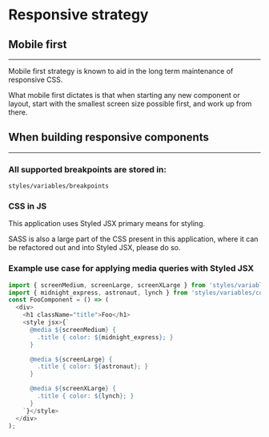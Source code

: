 # Responsive strategy

## Mobile first

---

Mobile first strategy is known to aid in the long term maintenance of responsive CSS.

What mobile first dictates is that when starting any new component or layout, start with the smallest screen size possible first, and work up from there.

## When building responsive components

---

### All supported breakpoints are stored in:

`styles/variables/breakpoints`

### CSS in JS

This application uses Styled JSX primary means for styling.

SASS is also a large part of the CSS present in this application, where it can be refactored out and into Styled JSX, please do so.

### Example use case for applying media queries with Styled JSX

```javascript
import { screenMedium, screenLarge, screenXLarge } from 'styles/variables/breakpoints';
import { midnight_express, astronaut, lynch } from 'styles/variables/colors_tiles_v4';
const FooComponent = () => (
  <div>
    <h1 className="title">Foo</h1>
    <style jsx>{`
      @media ${screenMedium} {
        .title { color: ${midnight_express}; }
      }

      @media ${screenLarge} {
        .title { color: ${astronaut}; }
      }

      @media ${screenXLarge} {
        .title { color: ${lynch}; }
      }
    `}</style>
  </div>
);
```
